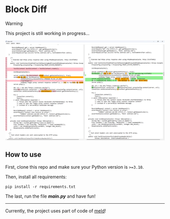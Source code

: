# Block Diff

> [!WARNING]
> This project is still working in progress...

![preview](preview.png)

## How to use

First, clone this repo and make sure your Python version is `>=3.10`.

Then, install all requirements:

```shell
pip install -r requirements.txt
```

The last, run the file ***main.py*** and have fun!

---

Currently, the project uses part of code of [meld](https://gitlab.gnome.org/GNOME/meld)!
